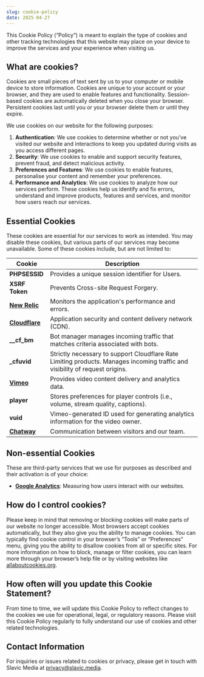 ```yaml
---
slug: cookie-policy
date: 2025-04-27
---
```


This Cookie Policy (“Policy”) is meant to explain the type of cookies and other tracking technologies that this website may place on your device to improve the services and your experience when visiting us.

## What are cookies?
Cookies are small pieces of text sent by us to your computer or mobile device to store information. Cookies are unique to your account or your browser, and they are used to enable features and functionality. Session-based cookies are automatically deleted when you close your browser. Persistent cookies last until you or your browser delete them or until they expire.

We use cookies on our website for the following purposes:

1. **Authentication**: We use cookies to determine whether or not you've visited our website and interactions to keep you updated during visits as you access different pages.
2. **Security**: We use cookies to enable and support security features, prevent fraud, and detect malicious activity.
3. **Preferences and Features**: We use cookies to enable features, personalise your content and remember your preferences.
4. **Performance and Analytics**: We use cookies to analyze how our services perform. These cookies help us identify and fix errors, understand and improve products, features and services, and monitor how users reach our services.


## Essential Cookies
These cookies are essential for our services to work as intended. You may disable these cookies, but various parts of our services may become unavailable. Some of these cookies include, but are not limited to:

| **Cookie**                                                                                                          | **Description**                                                                                                              |
| ------------------------------------------------------------------------------------------------------------------- | ---------------------------------------------------------------------------------------------------------------------------- |
| **PHPSESSID**                                                                                                       | Provides a unique session identifier for Users.                                                                              |
| **XSRF Token**                                                                                                      | Prevents Cross-site Request Forgery.                                                                                         |
| **[New Relic](https://newrelic.com/termsandconditions/privacy)**                                                    | Monitors the application's performance and errors.                                                                           |
| **[Cloudflare](https://developers.cloudflare.com/fundamentals/reference/policies-compliances/cloudflare-cookies/)** | Application security and content delivery network (CDN).                                                                     |
| **\_\_cf_bm**                                                                                                       | Bot manager manages incoming traffic that matches criteria associated with bots.                                             |
| **\_cfuvid**                                                                                                        | Strictly necessary to support Cloudflare Rate Limiting products. Manages incoming traffic and visibility of request origins. |
| **[Vimeo](https://help.vimeo.com/hc/en-us/articles/26080940921361-Vimeo-Player-Cookies)**                           | Provides video content delivery and analytics data.                                                                          |
| **player**                                                                                                          | Stores preferences for player controls (i.e., volume, stream quality, captions).                                             |
| **vuid**                                                                                                            | Vimeo-generated ID used for generating analytics information for the video owner.                                            |
| **[Chatway](https://chatway.app/privacy-policy)**                                                                   | Communication between visitors and our team.                                                                                 |


## Non-essential Cookies

These are third-party services that we use for purposes as described and their activation is of your choice:

- **[Google Analytics](https://policies.google.com/privacy)**: Measuring how users interact with our websites.

## How do I control cookies?

Please keep in mind that removing or blocking cookies will make parts of our website no longer accessible. Most browsers accept cookies automatically, but they also give you the ability to manage cookies. You can typically find cookie control in your browser’s “Tools” or “Preferences” menu, giving you the ability to disallow cookies from all or specific sites. For more information on how to block, manage or filter cookies, you can learn more through your browser’s help file or by visiting websites like [allaboutcookies.org](http://www.allaboutcookies.org).

## How often will you update this Cookie Statement?

From time to time, we will update this Cookie Policy to reflect changes to the cookies we use for operational, legal, or regulatory reasons. Please visit this Cookie Policy regularly to fully understand our use of cookies and other related technologies.

## Contact Information

For inquiries or issues related to cookies or privacy, please get in touch with Slavic Media at [privacy@slavic.media](mailto:privacy@slavic.media).
